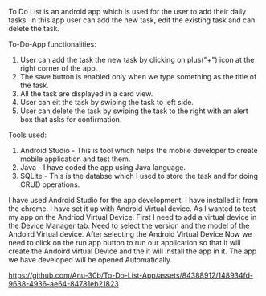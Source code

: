 To Do List is an android app which is used for the user to add their daily tasks. In this app user can add the new task, edit the existing task and can delete the task.

To-Do-App functionalities:
1) User can add the task the new task by clicking on plus("+") icon at the right corner of the app.
2) The save button is enabled only when we type something as the title of the task.
3) All the task are displayed in a card view.
4) User can eit the task by swiping the task to left side.
5) User can delete the task by swiping the task to the right with an alert box that asks for confirmation.

Tools used:
1) Android Studio - This is tool which helps the mobile developer to create mobile application and test them.
2) Java - I have coded the app using Java language.
3) SQLite - This is the databse which I used to store the task and for doing CRUD operations.

I have used Android Studio for the app development. I have installed it from the chrome. I have set it up with Android Virtual device.
As I wanted to test my app on the Andriod Virtual Device. First I need to add a virtual device in the Device Manager tab. Need to select the version and the model of the Andoird Virtual device.
After selecting the Android Virtual Device Now we need to click on the run app button to run our application so that it will create the Andoird virtual Device and the it will install the app in it.
The app we have developed will be opened Automatically.
   

https://github.com/Anu-30b/To-Do-List-App/assets/84388912/148934fd-9638-4936-ae64-84781eb21823


